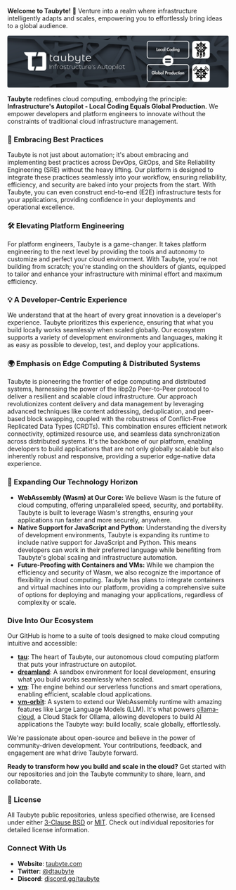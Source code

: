 **Welcome to Taubyte! 🚀** Venture into a realm where infrastructure intelligently adapts and scales, empowering you to effortlessly bring ideas to a global audience.

![](https://github.com/taubyte/.github/blob/main/profile/images/banner.png?raw=true)

**Taubyte** redefines cloud computing, embodying the principle: **Infrastructure's Autopilot - Local Coding Equals Global Production.** We empower developers and platform engineers to innovate without the constraints of traditional cloud infrastructure management.

### 🌟 Embracing Best Practices

Taubyte is not just about automation; it's about embracing and implementing best practices across DevOps, GitOps, and Site Reliability Engineering (SRE) without the heavy lifting. Our platform is designed to integrate these practices seamlessly into your workflow, ensuring reliability, efficiency, and security are baked into your projects from the start. With Taubyte, you can even construct end-to-end (E2E) infrastructure tests for your applications, providing confidence in your deployments and operational excellence.

### 🛠️ Elevating Platform Engineering

For platform engineers, Taubyte is a game-changer. It takes platform engineering to the next level by providing the tools and autonomy to customize and perfect your cloud environment. With Taubyte, you're not building from scratch; you're standing on the shoulders of giants, equipped to tailor and enhance your infrastructure with minimal effort and maximum efficiency.

### 💡 A Developer-Centric Experience

We understand that at the heart of every great innovation is a developer's experience. Taubyte prioritizes this experience, ensuring that what you build locally works seamlessly when scaled globally. Our ecosystem supports a variety of development environments and languages, making it as easy as possible to develop, test, and deploy your applications.

### 🌍 Emphasis on Edge Computing & Distributed Systems

Taubyte is pioneering the frontier of edge computing and distributed systems, harnessing the power of the libp2p Peer-to-Peer protocol to deliver a resilient and scalable cloud infrastructure. Our approach revolutionizes content delivery and data management by leveraging advanced techniques like content addressing, deduplication, and peer-based block swapping, coupled with the robustness of Conflict-Free Replicated Data Types (CRDTs). This combination ensures efficient network connectivity, optimized resource use, and seamless data synchronization across distributed systems. It's the backbone of our platform, enabling developers to build applications that are not only globally scalable but also inherently robust and responsive, providing a superior edge-native data experience.

### 🔭 Expanding Our Technology Horizon

- **WebAssembly (Wasm) at Our Core:** We believe Wasm is the future of cloud computing, offering unparalleled speed, security, and portability. Taubyte is built to leverage Wasm's strengths, ensuring your applications run faster and more securely, anywhere.
- **Native Support for JavaScript and Python:** Understanding the diversity of development environments, Taubyte is expanding its runtime to include native support for JavaScript and Python. This means developers can work in their preferred language while benefiting from Taubyte's global scaling and infrastructure automation.
- **Future-Proofing with Containers and VMs:** While we champion the efficiency and security of Wasm, we also recognize the importance of flexibility in cloud computing. Taubyte has plans to integrate containers and virtual machines into our platform, providing a comprehensive suite of options for deploying and managing your applications, regardless of complexity or scale.

### Dive Into Our Ecosystem

Our GitHub is home to a suite of tools designed to make cloud computing intuitive and accessible:

- **[tau](https://github.com/taubyte/tau)**: The heart of Taubyte, our autonomous cloud computing platform that puts your infrastructure on autopilot.
- **[dreamland](https://github.com/taubyte/dreamland)**: A sandbox environment for local development, ensuring what you build works seamlessly when scaled.
- **[vm](https://github.com/taubyte/vm)**: The engine behind our serverless functions and smart operations, enabling efficient, scalable cloud applications.
- **[vm-orbit](https://github.com/taubyte/vm-orbit)**: A system to extend our WebAssembly runtime with amazing features like Large Language Models (LLM). It's what powers [ollama-cloud](https://github.com/ollama-cloud), a Cloud Stack for Ollama, allowing developers to build AI applications the Taubyte way: build locally, scale globally, effortlessly.

We're passionate about open-source and believe in the power of community-driven development. Your contributions, feedback, and engagement are what drive Taubyte forward.

**Ready to transform how you build and scale in the cloud?** Get started with our repositories and join the Taubyte community to share, learn, and collaborate. 

### 📜 License

All Taubyte public repositories, unless specified otherwise, are licensed under either [3-Clause BSD](https://opensource.org/licenses/BSD-3-Clause) or [MIT](https://opensource.org/licenses/MIT). Check out individual repositories for detailed license information.

### Connect With Us

- **Website**: [taubyte.com](https://taubyte.com/)
- **Twitter**: [@dtaubyte](https://twitter.com/dtaubyte)
- **Discord**: [discord.gg/taubyte](https://discord.gg/NFhh5X3V)

